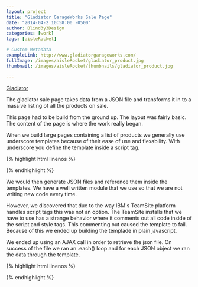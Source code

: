 ```yaml
---
layout: project
title: "Gladiator GarageWorks Sale Page"
date: "2014-04-2 10:58:00 -0500"
author: Blind3y3Design
categories: [work]
tags: [aisleRocket]

# Custom Metadata
exampleLink: http://www.gladiatorgarageworks.com/
fullImage: /images/aisleRocket/gladiator_product.jpg
thumbnail: /images/aisleRocket/thumbnails/gladiator_product.jpg

---
```


[Gladiator](http://www.gladiatorgarageworks.com/global_Product-Sale.content.html)

The gladiator sale page takes data from a JSON file and transforms it in to a massive listing of all the products on sale.

<!--more-->

This page had to be build from the ground up. The layout was fairly basic. The content of the page is where the work really began.

When we build large pages containing a list of products we generally use underscore templates because of their ease of use and flexability. With underscore you define the template inside a script tag. 

{% highlight html linenos %}
<script type="template">
	//You put your template data here
	<%= Variable %>
</script>
{% endhighlight %}


We would then generate JSON files and reference them inside the templates. We have a well written module that we use so that we are not writing new code every time.

However, we discovered that due to the way IBM's TeamSite platform handles script tags this was not an option. The TeamSite installs that we have to use has a strange behavior where it comments out all code inside of the script and style tags. This commenting out caused the template to fail. Because of this we ended up building the templade in plain javascript.

We ended up using an AJAX call in order to retrieve the json file. On success of the file we ran an .each() loop and for each JSON object we ran the data through the template.

{% highlight html linenos %}
<script type="text/javascript">
	$.ajax({
	    url: 'http://bab4f2fa8b2db81b2242-4d0fcbb069fff5c8ea5214991fa0d577.r83.cf1.rackcdn.com/productSaleJSON/gladiatorSaleProducts.json?callback=?',
	    type: 'GET',
	    crossDomain: true,
	    dataType: 'jsonp',
	    jsonpCallback: 'jsonp_sale_products',
	    success: function(data){
	    	// console.log('success');
	    	if(data.products.length > 4){
	            var html = '';
	            $.each(data.products, function (i, p) {
	            	// console.log(p.ModelNumber);
	                html += (''
						+	'<li id="' + p.ModelNumber + '" class="product ' + p.Category + '">'
						+		'<a class="product-image" href="' + p.PDPURL + '" title="' + p.ProductName + '|'  + p.ModelNumber + '">'
						+			'<img class="lazy" alt="' + p.ProductName + '|' + p.ModelNumber + '" src="' + p.ImageURL + '" width="144"/>'
						+		'</a>'
						+		'<div class="product-information">'
						+			'<a class="product-title" alt="' + p.ProductName + '|' + p.ModelNumber + '">' + p.ProductName + '</a>'
						+			'<p>Model # ' + p.ModelNumber + '</p>'
						+			'<div class="product-prices">'
						+				'<div class="product-sale-price">' + p.SalePrice + '</div>'
						+				'<div class="product-regular-price">was ' + p.MSRPPrice + '</div>'
						+			'</div>'
						+		'</div>'
						+		'<div class="addContainer">'
						+			'<a class="addLink" href="' + p.PDPURL + '" title="Add to tool set | ' + p.ProductName + '|' + p.ModelNumber + '">View</a>'
						+		'</div>'
						+	'</li>'
					);
	       		});
				// console.log(html);
	        	$('.prodWrapper').html(html);
	        }
	        // console.log('template success');
	    },
	    error: function (data) {
	        // console.log('FAIL!');
	    }
	});
</script>
{% endhighlight %}